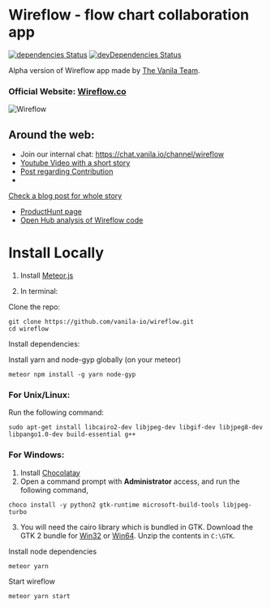 
# Wireflow - flow chart collaboration app

[![dependencies Status](https://david-dm.org/vanila-io/wireflow/status.svg)](https://david-dm.org/vanila-io/wireflow)
[![devDependencies Status](https://david-dm.org/vanila-io/wireflow/dev-status.svg)](https://david-dm.org/vanila-io/wireflow?type=dev)

Alpha version of Wireflow app made by [The Vanila Team](https://vanila.io).

### Official Website: [Wireflow.co](https://wireflow.co)

![Wireflow](https://i.imgur.com/ceXMd28.png)

## Around the web:

- Join our internal chat: https://chat.vanila.io/channel/wireflow
- [Youtube Video with a short story](https://youtu.be/zm0XbLmXtXY)
- [Post regarding Contribution](https://forums.meteor.com/t/anyone-interested-in-collaboration-on-wireflow-co-open-source-project/40716)
-
[Check a blog post for whole story](https://blog.vanila.io/we-were-hunted-on-producthunt-unexpectedly-e92e7179bdec)
- [ProductHunt page](https://www.producthunt.com/posts/wireflow)
- [Open Hub analysis of Wireflow code](https://www.openhub.net/p/wireflow)

# Install Locally

1) Install [Meteor.js](https://www.meteor.com)

2) In terminal:

Clone the repo:
```
git clone https://github.com/vanila-io/wireflow.git
cd wireflow
```

Install dependencies:

Install yarn and node-gyp globally (on your meteor)
```
meteor npm install -g yarn node-gyp
```

### For Unix/Linux:

Run the following command:
```
sudo apt-get install libcairo2-dev libjpeg-dev libgif-dev libjpeg8-dev libpango1.0-dev build-essential g++
```

### For Windows:
1. Install [Chocolatay](https://chocolatey.org/)
2. Open a command prompt with **Administrator** access, and run the following command,
```
choco install -y python2 gtk-runtime microsoft-build-tools libjpeg-turbo
```
3. You will need the cairo library which is bundled in GTK. Download the GTK 2 bundle for [Win32](http://ftp.gnome.org/pub/GNOME/binaries/win32/gtk+/2.24/gtk+-bundle_2.24.10-20120208_win32.zip) or [Win64](http://ftp.gnome.org/pub/GNOME/binaries/win64/gtk+/2.22/gtk+-bundle_2.22.1-20101229_win64.zip). Unzip the contents in `C:\GTK`.


Install node dependencies
```
meteor yarn
```

Start wireflow

```
meteor yarn start
```
